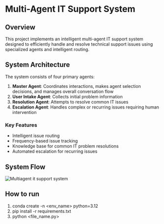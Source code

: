 # Multi-Agent IT Support System

## Overview
This project implements an intelligent multi-agent IT support system designed to efficiently handle and resolve technical support issues using specialized agents and intelligent routing.

## System Architecture
The system consists of four primary agents:
1. **Master Agent**: Coordinates interactions, makes agent selection decisions, and manages overall conversation flow
2. **User Intake Agent**: Collects initial problem information
3. **Resolution Agent**: Attempts to resolve common IT issues
4. **Escalation Agent**: Handles complex or recurring issues requiring human intervention

### Key Features
- Intelligent issue routing
- Frequency-based issue tracking
- Knowledge base for common IT problem resolutions
- Automated escalation for recurring issues

## System Flow
![Multiagent it support system](https://github.com/user-attachments/assets/a2898146-5fc7-4572-a665-54d202951115)

## How to run

1. conda create -n <env_name> python=3.12
2. pip install -r requirements.txt
3. python <file_name.py>
